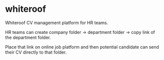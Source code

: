 # whiteroof
Whiteroof CV management platform for HR teams.

HR teams can create company folder -> department folder -> copy link of the department folder.

Place that link on online job platform and then potential candidate can send their CV directly to that folder.

